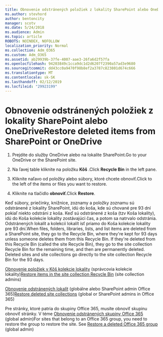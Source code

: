 ```yaml
---
title: Obnovenie odstránených položiek z lokality SharePoint alebo OneDrive
ms.author: stevhord
author: bentoncity
manager: scotv
ms.date: 5/24/2018
ms.audience: Admin
ms.topic: article
ROBOTS: NOINDEX, NOFOLLOW
localization_priority: Normal
ms.collection: Adm_O365
ms.custom: Adm_O365
ms.assetid: ab29939b-37fe-4007-aae3-26fa6d2f57fa
ms.openlocfilehash: 94203849c1cca9dc1d2d6207f2390a57ad3e9680
ms.sourcegitcommit: dd43cc0a9470f98b8ef2a3787c823801d674c666
ms.translationtype: MT
ms.contentlocale: sk-SK
ms.lasthandoff: 02/12/2019
ms.locfileid: "29923199"
---
```

# <a name="restore-deleted-items-from-sharepoint-or-onedrive"></a><span data-ttu-id="b4942-102">Obnovenie odstránených položiek z lokality SharePoint alebo OneDrive</span><span class="sxs-lookup"><span data-stu-id="b4942-102">Restore deleted items from SharePoint or OneDrive</span></span>

1. <span data-ttu-id="b4942-103">Prejdite do služby OneDrive alebo na lokalite SharePoint.</span><span class="sxs-lookup"><span data-stu-id="b4942-103">Go to your OneDrive or the SharePoint site.</span></span>
    
2. <span data-ttu-id="b4942-104">Na ľavej table kliknite na položku **Kôš** .</span><span class="sxs-lookup"><span data-stu-id="b4942-104">Click **Recycle Bin** in the left pane.</span></span> 
    
3. <span data-ttu-id="b4942-105">Kliknite naľavo od položky alebo súbory, ktoré chcete obnoviť.</span><span class="sxs-lookup"><span data-stu-id="b4942-105">Click to the left of the items or files you want to restore.</span></span>
    
4. <span data-ttu-id="b4942-106">Kliknite na tlačidlo **obnoviť**.</span><span class="sxs-lookup"><span data-stu-id="b4942-106">Click **Restore**.</span></span> 
    
<span data-ttu-id="b4942-p101">Keď súbory, priečinky, knižnice, zoznamy a položky zoznamu sú odstránené z lokality SharePoint, idú do koša, kde sú chované pre 93 dní pokiaľ niekto odstráni z koša. Keď sú odstránené z koša (tzv Koša lokality), idú do Koša kolekcie lokality zostávajúci čas, a potom sa natrvalo odstránia. Odstránených lokalít a kolekcií lokalít ísť priamo do Koša kolekcie lokality pre 93 dní.</span><span class="sxs-lookup"><span data-stu-id="b4942-p101">When files, folders, libraries, lists, and list items are deleted from a SharePoint site, they go to the Recycle Bin, where they're kept for 93 days unless someone deletes them from this Recycle Bin. If they're deleted from this Recycle Bin (called the site Recycle Bin), they go to the site collection Recycle Bin for the remaining time, and then are permanently deleted. Deleted sites and site collections go directly to the site collection Recycle Bin for the 93 days.</span></span>
  
<span data-ttu-id="b4942-110">[Obnovenie položiek v Kôš kolekcie lokality](https://go.microsoft.com/fwlink/?linkid=867800) (správcovia kolekcie lokality)</span><span class="sxs-lookup"><span data-stu-id="b4942-110">[Restore items in the site collection Recycle Bin](https://go.microsoft.com/fwlink/?linkid=867800) (site collection admins)</span></span> 
  
<span data-ttu-id="b4942-111">[Obnovenie odstránených lokalít](https://go.microsoft.com/fwlink/?linkid=867660) (globálne alebo SharePoint admin Office 365)</span><span class="sxs-lookup"><span data-stu-id="b4942-111">[Restore deleted site collections](https://go.microsoft.com/fwlink/?linkid=867660) (global or SharePoint admins in Office 365)</span></span> 
  
<span data-ttu-id="b4942-p102">Pre stránky, ktoré patria do skupiny Office 365, musíte obnoviť skupinu obnoviť stránky. V téme [Obnovenie odstránených skupiny Office 365](https://go.microsoft.com/fwlink/?linkid=867802) (global admin)</span><span class="sxs-lookup"><span data-stu-id="b4942-p102">For sites that belong to an Office 365 group, you need to restore the group to restore the site. See [Restore a deleted Office 365 group](https://go.microsoft.com/fwlink/?linkid=867802) (global admin)</span></span> 
  

